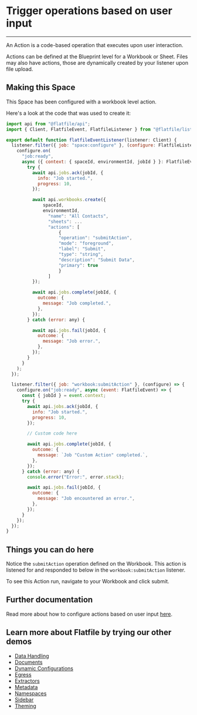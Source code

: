 # Trigger operations based on user input

---

An Action is a code-based operation that executes upon user interaction.

Actions can be defined at the Blueprint level for a Workbook or Sheet. Files may also have actions, those are dynamically created by your listener upon file upload.

## Making this Space

This Space has been configured with a workbook level action.

Here's a look at the code that was used to create it:

```jsx
import api from "@flatfile/api";
import { Client, FlatfileEvent, FlatfileListener } from "@flatfile/listener";

export default function flatfileEventListener(listener: Client) {
  listener.filter({ job: "space:configure" }, (configure: FlatfileListener) => {
    configure.on(
      "job:ready",
      async ({ context: { spaceId, environmentId, jobId } }: FlatfileEvent) => {
        try {
          await api.jobs.ack(jobId, {
            info: "Job started.",
            progress: 10,
          });

          await api.workbooks.create({
              spaceId,
              environmentId,
                "name": "All Contacts",
                "sheets": ...
                "actions": [
                    {
                    "operation": "submitAction",
                    "mode": "foreground",
                    "label": "Submit",
                    "type": "string",
                    "description": "Submit Data",
                    "primary": true
                    }
                ]
          });

          await api.jobs.complete(jobId, {
            outcome: {
              message: "Job completed.",
            },
          });
        } catch (error: any) {

          await api.jobs.fail(jobId, {
            outcome: {
              message: "Job error.",
            },
          });
        }
      }
    );
  });

  listener.filter({ job: "workbook:submitAction" }, (configure) => {
    configure.on("job:ready", async (event: FlatfileEvent) => {
      const { jobId } = event.context;
      try {
        await api.jobs.ack(jobId, {
          info: "Job started.",
          progress: 10,
        });

        // Custom code here

        await api.jobs.complete(jobId, {
          outcome: {
            message: `Job "Custom Action" completed.`,
          },
        });
      } catch (error: any) {
        console.error("Error:", error.stack);

        await api.jobs.fail(jobId, {
          outcome: {
            message: "Job encountered an error.",
          },
        });
      }
    });
  });
}
```

## Things you can do here

Notice the `submitAction` operation defined on the Workbook. This action is listened for and responded to below in the `workbook:submitAction` listener.

To see this Action run, navigate to your Workbook and click submit.

## Further documentation

Read more about how to configure actions based on user input [here](https://flatfile.com/docs/guides/actions).

## Learn more about Flatfile by trying our other demos

- [Data Handling](https://platform.flatfile.com/getting-started)
- [Documents](https://platform.flatfile.com/getting-started)
- [Dynamic Configurations](https://platform.flatfile.com/getting-started)
- [Egress](https://platform.flatfile.com/getting-started)
- [Extractors](https://platform.flatfile.com/getting-started)
- [Metadata](https://platform.flatfile.com/getting-started)
- [Namespaces](https://platform.flatfile.com/getting-started)
- [Sidebar](https://platform.flatfile.com/getting-started)
- [Theming](https://platform.flatfile.com/getting-started)
